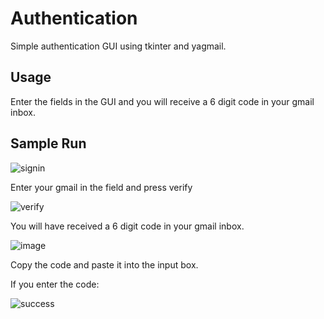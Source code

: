 # Authentication

Simple authentication GUI using tkinter and yagmail. 

## Usage 

Enter the fields in the GUI and you will receive a 6 digit code in your gmail inbox. 

## Sample Run

![signin](https://user-images.githubusercontent.com/74515743/168273975-5907bb1c-c605-48a7-aadc-7c8f2399f62b.png)

Enter your gmail in the field and press verify

![verify](https://user-images.githubusercontent.com/74515743/168274036-5317e3c5-bc15-42a2-8079-7bb1814fa42b.png)

You will have received a 6 digit code in your gmail inbox. 

![image](https://user-images.githubusercontent.com/74515743/168202477-8da271c5-191c-4c77-b39c-9c9bb30ef201.png)

Copy the code and paste it into the input box. 

If you enter the code:

![success](https://user-images.githubusercontent.com/74515743/168274090-73e46a44-d009-4861-ba77-7ac80d715e78.png)
